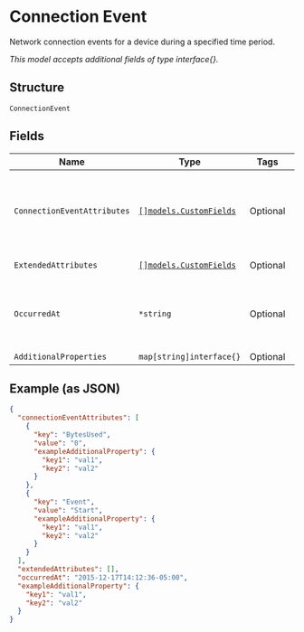 
# Connection Event

Network connection events for a device during a specified time period.

*This model accepts additional fields of type interface{}.*

## Structure

`ConnectionEvent`

## Fields

| Name | Type | Tags | Description |
|  --- | --- | --- | --- |
| `ConnectionEventAttributes` | [`[]models.CustomFields`](../../doc/models/custom-fields.md) | Optional | The attributes that describe the connection event. |
| `ExtendedAttributes` | [`[]models.CustomFields`](../../doc/models/custom-fields.md) | Optional | Currently not used. |
| `OccurredAt` | `*string` | Optional | The date and time when the connection event occured. |
| `AdditionalProperties` | `map[string]interface{}` | Optional | - |

## Example (as JSON)

```json
{
  "connectionEventAttributes": [
    {
      "key": "BytesUsed",
      "value": "0",
      "exampleAdditionalProperty": {
        "key1": "val1",
        "key2": "val2"
      }
    },
    {
      "key": "Event",
      "value": "Start",
      "exampleAdditionalProperty": {
        "key1": "val1",
        "key2": "val2"
      }
    }
  ],
  "extendedAttributes": [],
  "occurredAt": "2015-12-17T14:12:36-05:00",
  "exampleAdditionalProperty": {
    "key1": "val1",
    "key2": "val2"
  }
}
```

